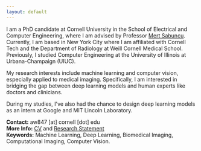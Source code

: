 ```yaml
---
layout: default
---
```

I am a PhD candidate at Cornell University in the School of Electrical and Computer Engineering, where I am advised by Professor [Mert Sabuncu](https://sabuncu.engineering.cornell.edu/). Currently, I am based in New York City where I am affiliated with Cornell Tech and the Department of Radiology at Weill Cornell Medical School. Previously, I studied Computer Engineering at the University of Illinois at Urbana-Champaign (UIUC).

My research interests include machine learning and computer vision, especially applied to medical imaging. Specifically, I am interested in bridging the gap between deep learning models and human experts like doctors and clinicians.

During my studies, I've also had the chance to design deep learning models as an intern at Google and MIT Lincoln Laboratory.

**Contact:** aw847 [at] cornell [dot] edu  
**More Info:** [CV](cv_alan_wang.pdf) and [Research Statement](Research_Statement.pdf)   
**Keywords:** Machine Learning, Deep Learning, Biomedical Imaging, Computational Imaging, Computer Vision.

